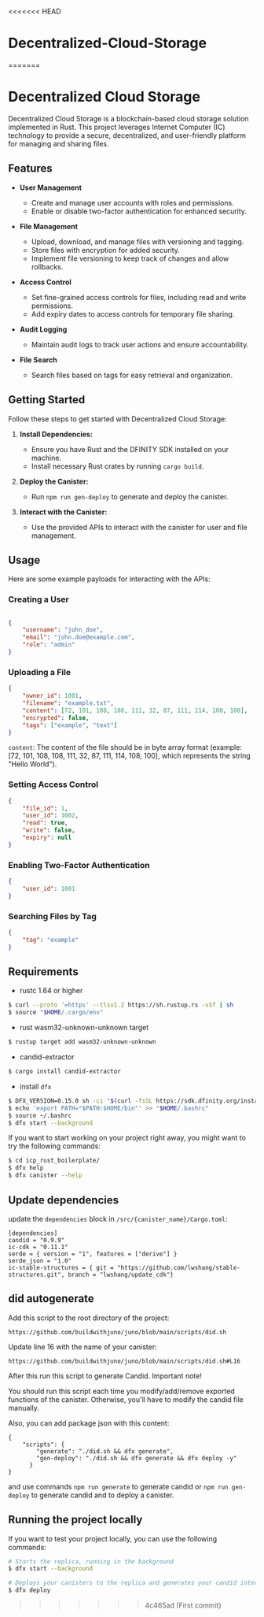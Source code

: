 <<<<<<< HEAD
# Decentralized-Cloud-Storage
=======
# Decentralized Cloud Storage

Decentralized Cloud Storage is a blockchain-based cloud storage solution implemented in Rust. This project leverages Internet Computer (IC) technology to provide a secure, decentralized, and user-friendly platform for managing and sharing files.

## Features

- **User Management**
  - Create and manage user accounts with roles and permissions.
  - Enable or disable two-factor authentication for enhanced security.

- **File Management**
  - Upload, download, and manage files with versioning and tagging.
  - Store files with encryption for added security.
  - Implement file versioning to keep track of changes and allow rollbacks.

- **Access Control**
  - Set fine-grained access controls for files, including read and write permissions.
  - Add expiry dates to access controls for temporary file sharing.

- **Audit Logging**
  - Maintain audit logs to track user actions and ensure accountability.

- **File Search**
  - Search files based on tags for easy retrieval and organization.

## Getting Started

Follow these steps to get started with Decentralized Cloud Storage:

1. **Install Dependencies:**
   - Ensure you have Rust and the DFINITY SDK installed on your machine.
   - Install necessary Rust crates by running `cargo build`.

2. **Deploy the Canister:**
   - Run `npm run gen-deploy` to generate and deploy the canister.

3. **Interact with the Canister:**
   - Use the provided APIs to interact with the canister for user and file management.

## Usage

Here are some example payloads for interacting with the APIs:

### Creating a User

```json

{
    "username": "john_doe",
    "email": "john.doe@example.com",
    "role": "admin"
}

```
### Uploading a File

```json
{
    "owner_id": 1001,
    "filename": "example.txt",
    "content": [72, 101, 108, 108, 111, 32, 87, 111, 114, 108, 100],
    "encrypted": false,
    "tags": ["example", "text"]
}
```

`content`: The content of the file should be in byte array format (example: [72, 101, 108, 108, 111, 32, 87, 111, 114, 108, 100], which represents the string "Hello World").

### Setting Access Control
```json
{
    "file_id": 1,
    "user_id": 1002,
    "read": true,
    "write": false,
    "expiry": null
}
```
### Enabling Two-Factor Authentication
```json
{
    "user_id": 1001
}
```

### Searching Files by Tag
```json
{
    "tag": "example"
}
```


## Requirements
* rustc 1.64 or higher
```bash
$ curl --proto '=https' --tlsv1.2 https://sh.rustup.rs -sSf | sh
$ source "$HOME/.cargo/env"
```
* rust wasm32-unknown-unknown target
```bash
$ rustup target add wasm32-unknown-unknown
```
* candid-extractor
```bash
$ cargo install candid-extractor
```
* install `dfx`
```bash
$ DFX_VERSION=0.15.0 sh -ci "$(curl -fsSL https://sdk.dfinity.org/install.sh)"
$ echo 'export PATH="$PATH:$HOME/bin"' >> "$HOME/.bashrc"
$ source ~/.bashrc
$ dfx start --background
```

If you want to start working on your project right away, you might want to try the following commands:

```bash
$ cd icp_rust_boilerplate/
$ dfx help
$ dfx canister --help
```

## Update dependencies

update the `dependencies` block in `/src/{canister_name}/Cargo.toml`:
```
[dependencies]
candid = "0.9.9"
ic-cdk = "0.11.1"
serde = { version = "1", features = ["derive"] }
serde_json = "1.0"
ic-stable-structures = { git = "https://github.com/lwshang/stable-structures.git", branch = "lwshang/update_cdk"}
```

## did autogenerate

Add this script to the root directory of the project:
```
https://github.com/buildwithjuno/juno/blob/main/scripts/did.sh
```

Update line 16 with the name of your canister:
```
https://github.com/buildwithjuno/juno/blob/main/scripts/did.sh#L16
```

After this run this script to generate Candid.
Important note!

You should run this script each time you modify/add/remove exported functions of the canister.
Otherwise, you'll have to modify the candid file manually.

Also, you can add package json with this content:
```
{
    "scripts": {
        "generate": "./did.sh && dfx generate",
        "gen-deploy": "./did.sh && dfx generate && dfx deploy -y"
      }
}
```

and use commands `npm run generate` to generate candid or `npm run gen-deploy` to generate candid and to deploy a canister.

## Running the project locally

If you want to test your project locally, you can use the following commands:

```bash
# Starts the replica, running in the background
$ dfx start --background

# Deploys your canisters to the replica and generates your candid interface
$ dfx deploy
```
>>>>>>> 4c465ad (First commit)
